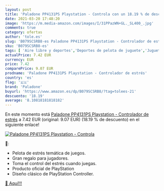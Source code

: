 ```yaml
---
layout: post
title: 'Paladone PP4131PS Playstation - Controla con un 18.19 % de descuento'
date: 2021-03-20 17:48:20
image: 'https://m.media-amazon.com/images/I/31PPazWN+GL._SL400_.jpg'
comments: true
category: ofertas
author: 'tole.es'
slug: 'B079SCSRB8-es Paladone PP4131PS Playstation - Controlador de estrés'
sku: 'B079SCSRB8-es'
tags: [ 'Aire libre y deportes','Deportes de pelota de juguete','Juguetes','Juguetes y juegos','Videojuegos','paladone','playstation', ]
actualPrice: 7.42 EUR
currency: EUR
price: 7.42
comparePrice: 9.07 EUR
prodname: 'Paladone PP4131PS Playstation - Controlador de estrés'
country: 'es'
flag: '🇪🇸'
brand: 'Paladone'
buyurl: 'https://www.amazon.es/dp/B079SCSRB8/?tag=tolees-21'
descuento: '18.19'
average: '8.10818181818182'
---
```


En este momento está [Paladone PP4131PS Playstation - Controlador de estrés](https://www.amazon.es/dp/B079SCSRB8/?tag=tolees-21) a 7.42 EUR (original: 9.07 EUR) (18.19 %  de descuento) en el siguiente enlace!

[![Paladone PP4131PS Playstation - Controla](https://m.media-amazon.com/images/I/31PPazWN+GL._SL400_.jpg)](https://www.amazon.es/dp/B079SCSRB8/?tag=tolees-21)

🔎:

- Pelota de estrés temática de juegos.
- Gran regalo para jugadores.
- Toma el control del estrés cuando juegas.
- Producto oficial de PlayStation
- Diseño clásico de PlayStation Controller.

[🛒 Aquí!!!](https://www.amazon.es/dp/B079SCSRB8/?tag=tolees-21)
